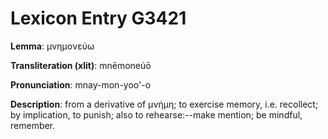 # Lexicon Entry G3421

**Lemma**: μνημονεύω

**Transliteration (xlit)**: mnēmoneúō

**Pronunciation**: mnay-mon-yoo'-o

**Description**:
from a derivative of μνήμη; to exercise memory, i.e. recollect; by implication, to punish; also to rehearse:--make mention; be mindful, remember.
